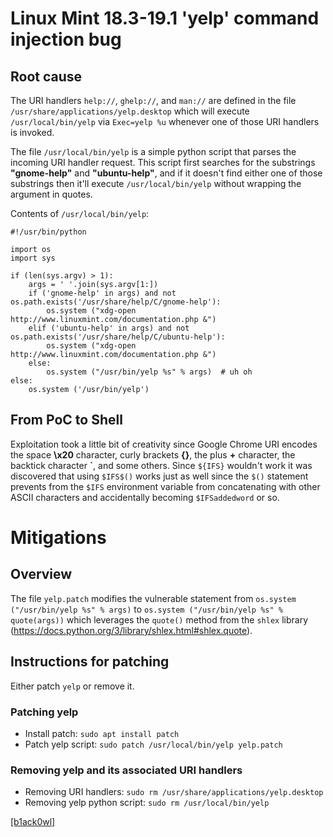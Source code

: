 # Linux Mint 18.3-19.1 'yelp' command injection bug
## Root cause
The URI handlers `help://`, `ghelp://`, and `man://` are defined in the file `/usr/share/applications/yelp.desktop` which will execute `/usr/local/bin/yelp` via `Exec=yelp %u` whenever one of those URI handlers is invoked.

The file `/usr/local/bin/yelp` is a simple python script that parses the incoming URI handler request. This script first searches for the substrings **"gnome-help"** and **"ubuntu-help"**, and if it doesn't find either one of those substrings then it'll execute `/usr/local/bin/yelp` without wrapping the argument in quotes.

Contents of `/usr/local/bin/yelp`:
```
#!/usr/bin/python

import os
import sys

if (len(sys.argv) > 1):
    args = ' '.join(sys.argv[1:])
    if ('gnome-help' in args) and not os.path.exists('/usr/share/help/C/gnome-help'):
        os.system ("xdg-open http://www.linuxmint.com/documentation.php &")
    elif ('ubuntu-help' in args) and not os.path.exists('/usr/share/help/C/ubuntu-help'):
        os.system ("xdg-open http://www.linuxmint.com/documentation.php &")
    else:
        os.system ("/usr/bin/yelp %s" % args)  # uh oh
else:
    os.system ('/usr/bin/yelp')
```

## From PoC to Shell

Exploitation took a little bit of creativity since Google Chrome URI encodes the space **\x20** character, curly brackets **{}**, the plus **+** character, the backtick character **\`**, and some others. Since `${IFS}` wouldn't work it was discovered that using `$IFS$()` works just as well since the `$()` statement prevents from the `$IFS` environment variable from concatenating with other ASCII characters and accidentally becoming `$IFSaddedword` or so.

# Mitigations
## Overview

The file `yelp.patch` modifies the vulnerable statement from `os.system ("/usr/bin/yelp %s" % args)` to `os.system ("/usr/bin/yelp %s" % quote(args))` which leverages the `quote()` method from the `shlex` library (https://docs.python.org/3/library/shlex.html#shlex.quote).

## Instructions for patching

Either patch `yelp` or remove it.

### Patching yelp

* Install patch: `sudo apt install patch`
* Patch yelp script: `sudo patch /usr/local/bin/yelp yelp.patch`

### Removing yelp and its associated URI handlers

* Removing URI handlers: `sudo rm /usr/share/applications/yelp.desktop`
* Removing yelp python script: `sudo rm /usr/local/bin/yelp`


[[b1ack0wl]](https://twitter.com/b1ack0wl)